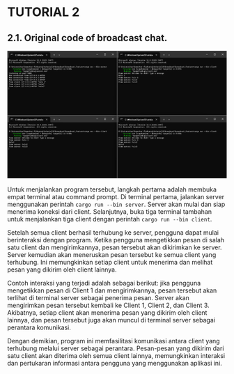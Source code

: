 # TUTORIAL 2

## 2.1. Original code of broadcast chat.

![alt text](image.png)

Untuk menjalankan program tersebut, langkah pertama adalah membuka empat terminal atau command prompt. Di terminal pertama, jalankan server menggunakan perintah `cargo run --bin server`. Server akan mulai dan siap menerima koneksi dari client. Selanjutnya, buka tiga terminal tambahan untuk menjalankan tiga client dengan perintah `cargo run --bin client`.

Setelah semua client berhasil terhubung ke server, pengguna dapat mulai berinteraksi dengan program. Ketika pengguna mengetikkan pesan di salah satu client dan mengirimkannya, pesan tersebut akan dikirimkan ke server. Server kemudian akan meneruskan pesan tersebut ke semua client yang terhubung. Ini memungkinkan setiap client untuk menerima dan melihat pesan yang dikirim oleh client lainnya.

Contoh interaksi yang terjadi adalah sebagai berikut: jika pengguna mengetikkan pesan di Client 1 dan mengirimkannya, pesan tersebut akan terlihat di terminal server sebagai penerima pesan. Server akan mengirimkan pesan tersebut kembali ke Client 1, Client 2, dan Client 3. Akibatnya, setiap client akan menerima pesan yang dikirim oleh client lainnya, dan pesan tersebut juga akan muncul di terminal server sebagai perantara komunikasi.

Dengan demikian, program ini memfasilitasi komunikasi antara client yang terhubung melalui server sebagai perantara. Pesan-pesan yang dikirim dari satu client akan diterima oleh semua client lainnya, memungkinkan interaksi dan pertukaran informasi antara pengguna yang menggunakan aplikasi ini.

